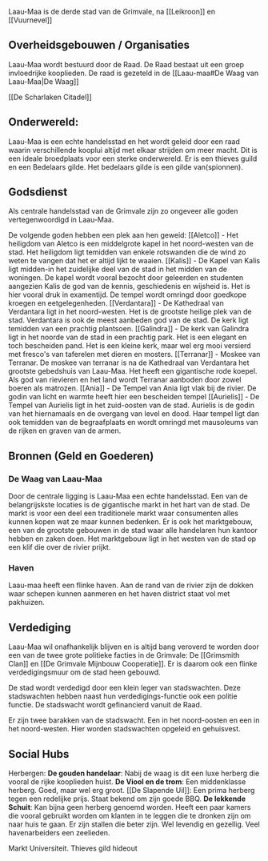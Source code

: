 Laau-Maa is de derde stad van de Grimvale, na [[Leikroon]] en [[Vuurnevel]]


## Overheidsgebouwen / Organisaties
Laau-Maa wordt bestuurd door de Raad. De Raad bestaat uit een groep invloedrijke kooplieden. De raad is gezeteld in de [[Laau-maa#De Waag van Laau-Maa|De Waag]]

[[De Scharlaken Citadel]]



## Onderwereld:
Laau-Maa is een echte handelsstad en het wordt geleid door een raad waarin verschillende kooplui altijd met elkaar strijden om meer macht. Dit is een ideale broedplaats voor een sterke onderwereld. Er is een thieves guild en een Bedelaars gilde. Het bedelaars gilde is een gilde van(spionnen).

## Godsdienst
Als centrale handelsstad van de Grimvale zijn zo ongeveer alle goden vertegenwoordigd in Laau-Maa. 

De volgende goden hebben een plek aan hen geweid:
[[Aletco]] - Het heiligdom van Aletco is een middelgrote kapel in het noord-westen van de stad. Het heiligdom ligt temidden van enkele rotswanden die de wind zo weten te vangen dat het er altijd lijkt te waaien.
[[Kalis]] - De Kapel van Kalis ligt midden-in het zuidelijke deel van de stad in het midden van de woningen. De kapel wordt vooral bezocht door geleerden en studenten aangezien Kalis de god van de kennis, geschiedenis en wijsheid is. Het is hier vooral druk in examentijd. De tempel wordt omringd door goedkope kroegen en eetgelegenheden.
[[Verdantara]] - De Kathedraal van Verdantara ligt in het noord-westen. Het is de grootste heilige plek van de stad. Verdantara is ook de meest aanbeden god van de stad. De kerk ligt temidden van een prachtig plantsoen.
[[Galindra]] - De kerk van Galindra ligt in het noorde van de stad in een prachtig park. Het is een elegant en toch bescheiden pand. Het is een kleine kerk, maar wel erg mooi versierd met fresco's van taferelen met dieren en mosters.
[[Terranar]] - Moskee van Terranar. De moskee van terranar is na de Kathedraal van Verdantara het grootste gebedshuis van Laau-Maa. Het heeft een gigantische rode koepel. Als god van rievieren en het land wordt Terranar aanboden door zowel boeren als matrozen.
[[Ania]] - De Tempel van Ania ligt vlak bij de rivier. De godin van licht en warmte heeft hier een bescheiden tempel 
[[Aurielis]] - De Tempel van Aurielis ligt in het zuid-oosten van de stad. Aurielis is de godin van het hiernamaals en de overgang van level en dood. Haar tempel ligt dan ook temidden van de begraafplaats en wordt omringd met mausoleums van de rijken en graven van de armen.



## Bronnen (Geld en Goederen)
### De Waag van Laau-Maa
Door de centrale ligging is Laau-Maa een echte handelsstad. Een van de belangrijskste locaties is de gigantische markt in het hart van de stad. De markt is voor een deel een traditionele markt waar consumenten alles kunnen kopen wat ze maar kunnen bedenken. Er is ook het marktgebouw, een van de grootste gebouwen in de stad waar alle handelaren hun kantoor hebben en zaken doen. Het marktgebouw ligt in het westen van de stad op een klif die over de rivier prijkt.

### Haven
Laau-maa heeft een flinke haven. Aan de rand van de rivier zijn de dokken waar schepen kunnen aanmeren en het haven district staat vol met pakhuizen.

## Verdediging
Laau-Maa wil onafhankelijk blijven en is altijd bang veroverd te worden door een van de twee grote politieke facties in de Grimvale: De [[Grimsmith Clan]] en [[De Grimvale Mijnbouw Cooperatie]]. Er is daarom ook een flinke verdedigingsmuur om de stad heen gebouwd. 

De stad wordt verdedigd door een klein leger van stadswachten. Deze stadswachten hebben naast hun verdedigings-functie ook een politie functie. De stadswacht wordt gefinancierd vanuit de Raad.

Er zijn twee barakken van de stadswacht. Een in het noord-oosten en een in het noord-westen. Hier worden stadswachten opgeleid en gehuisvest.

## Social Hubs
Herbergen:
**De gouden handelaar**: Nabij de waag is dit een luxe herberg die vooral de rijke kooplieden huist.
**De Viool en de trom**: Een middenklasse herberg. Goed, maar wel erg groot.
[[De Slapende Uil]]: Een prima herberg tegen een redelijke prijs. Staat bekend om zijn goede BBQ.
**De lekkende Schuit**: Kan bijna geen herberg genoemd worden. Heeft een paar kamers die vooral gebruikt worden om klanten in te leggen die te dronken zijn om naar huis te gaan. Er zijn stallen die beter zijn. Wel levendig en gezellig. Veel havenarbeiders een zeelieden.


Markt
Universiteit.
Thieves gild hideout





